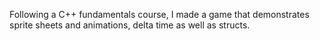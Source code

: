 Following a C++ fundamentals course, I made a game that demonstrates sprite sheets and animations, delta time as well as structs. 
